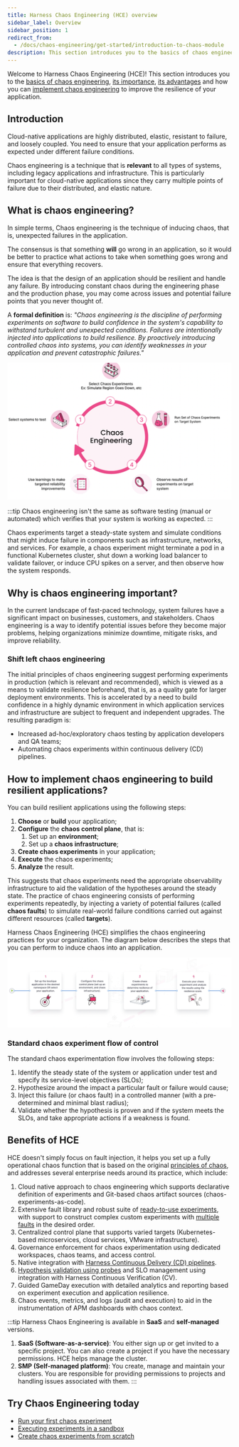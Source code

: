 ```yaml
---
title: Harness Chaos Engineering (HCE) overview
sidebar_label: Overview
sidebar_position: 1
redirect_from:
  - /docs/chaos-engineering/get-started/introduction-to-chaos-module
description: This section introduces you to the basics of chaos engineering, its importance, and its advantages.
---
```


Welcome to Harness Chaos Engineering (HCE)! This section introduces you to the [basics of chaos engineering](#what-is-chaos-engineering), [its importance](#why-is-chaos-engineering-important), [its advantages](#benefits-of-hce) and how you can [implement chaos engineering](#how-to-implement-chaos-engineering-to-build-resilient-applications) to improve the resilience of your application.

## Introduction
Cloud-native applications are highly distributed, elastic, resistant to failure, and loosely coupled. You need to ensure that your application performs as expected under different failure conditions.

Chaos engineering is a technique that is **relevant** to all types of systems, including legacy applications and infrastructure. This is particularly important for cloud-native applications since they carry multiple points of failure due to their distributed, and elastic nature.

## What is chaos engineering?

In simple terms, Chaos engineering is the technique of inducing chaos, that is, unexpected failures in the application.

The consensus is that something **will** go wrong in an application, so it would be better to practice what actions to take when something goes wrong and ensure that everything recovers.

The idea is that the design of an application should be resilient and handle any failure. By introducing constant chaos during the engineering phase and the production phase, you may come across issues and potential failure points that you never thought of.

A **formal definition** is: _"Chaos engineering is the discipline of performing experiments on software to build confidence in the system's capability to withstand turbulent and unexpected conditions. Failures are intentionally injected into applications to build resilience. By proactively introducing controlled chaos into systems, you can identify weaknesses in your application and prevent catastrophic failures."_

![](./static/overview/chaos-eng-steps.png)

:::tip
Chaos engineering isn't the same as software testing (manual or automated) which verifies that your system is working as expected.
:::

Chaos experiments target a steady-state system and simulate conditions that might induce failure in components such as infrastructure, networks, and services. For example, a chaos experiment might terminate a pod in a functional Kubernetes cluster, shut down a working load balancer to validate failover, or induce CPU spikes on a server, and then observe how the system responds.

## Why is chaos engineering important?

In the current landscape of fast-paced technology, system failures have a significant impact on businesses, customers, and stakeholders. Chaos engineering is a way to identify potential issues before they become major problems, helping organizations minimize downtime, mitigate risks, and improve reliability.

### Shift left chaos engineering

The initial principles of chaos engineering suggest performing experiments in production (which is relevant and recommended), which is viewed as a means to validate resilience beforehand, that is, as a quality gate for larger deployment environments.
This is accelerated by a need to build confidence in a highly dynamic environment in which application services and infrastructure are subject to frequent and independent upgrades. The resulting paradigm is:

- Increased ad-hoc/exploratory chaos testing by application developers and QA teams;
- Automating chaos experiments within continuous delivery (CD) pipelines.

## How to implement chaos engineering to build resilient applications?

You can build resilient applications using the following steps:
1. **Choose** or **build** your application;
2. **Configure** the **chaos control plane**, that is:
    1. Set up an **environment**;
    2. Set up a **chaos infrastructure**;
3. **Create chaos experiments** in your application;
4. **Execute** the chaos experiments;
5. **Analyze** the result.

This suggests that chaos experiments need the appropriate observability infrastructure to aid the validation of the hypotheses around the steady state. The practice of chaos engineering consists of performing experiments repeatedly, by injecting a variety of potential failures (called **chaos faults**) to simulate real-world failure conditions carried out against different resources (called **targets**).

Harness Chaos Engineering (HCE) simplifies the chaos engineering practices for your organization. The diagram below describes the steps that you can perform to induce chaos into an application.

![Chaos Engineering Overview](./static/overview/first-goal.png)

### Standard chaos experiment flow of control

The standard chaos experimentation flow involves the following steps:
1. Identify the steady state of the system or application under test and specify its service-level objectives (SLOs);
2. Hypothesize around the impact a particular fault or failure would cause;
3. Inject this failure (or chaos fault) in a controlled manner (with a pre-determined and minimal blast radius);
4. Validate whether the hypothesis is proven and if the system meets the SLOs, and take appropriate actions if a weakness is found.

## Benefits of HCE

HCE doesn't simply focus on fault injection, it helps you set up a fully operational chaos function that is based on the original [principles of chaos](https://principlesofchaos.org/), and addresses several enterprise needs around its practice, which include:

1. Cloud native approach to chaos engineering which supports declarative definition of experiments and Git-based chaos artifact sources (chaos-experiments-as-code).
2. Extensive fault library and robust suite of [ready-to-use experiments](/docs/chaos-engineering/chaos-faults), with support to construct complex custom experiments with [multiple faults](/docs/chaos-engineering/features/experiments/create-complex-chaos-experiments.md) in the desired order.
3. Centralized control plane that supports varied targets (Kubernetes-based microservices, cloud services, VMware infrastructure).
4. Governance enforcement for chaos experimentation using dedicated workspaces, chaos teams, and access control.
5. Native integration with [Harness Continuous Delivery (CD) pipelines](/docs/chaos-engineering/integrations/hce-and-cd/chaos-cd.md).
6. [Hypothesis validation using probes](/docs/chaos-engineering/features/resilience-probes/use-probe.md) and SLO management using integration with Harness Continuous Verification (CV).
7. Guided GameDay execution with detailed analytics and reporting based on experiment execution and application resilience.
8. Chaos events, metrics, and logs (audit and execution) to aid in the instrumentation of APM dashboards with chaos context.

:::tip
Harness Chaos Engineering is available in **SaaS** and **self-managed** versions.

1. **SaaS (Software-as-a-service)**: You either sign up or get invited to a specific project. You can also create a project if you have the necessary permissions. HCE helps manage the cluster.
2. **SMP (Self-managed platform)**: You create, manage and maintain your clusters. You are responsible for providing permissions to projects and handling issues associated with them.
:::

## Try Chaos Engineering today

* [Run your first chaos experiment](/docs/chaos-engineering/get-started/tutorials/first-chaos-engineering.md)
* [Executing experiments in a sandbox](/docs/chaos-engineering/onboarding/certifications/run-experiments-in-sandbox)
* [Create chaos experiments from scratch](/docs/chaos-engineering/get-started/tutorials/chaos-experiment-from-blank-canvas)

